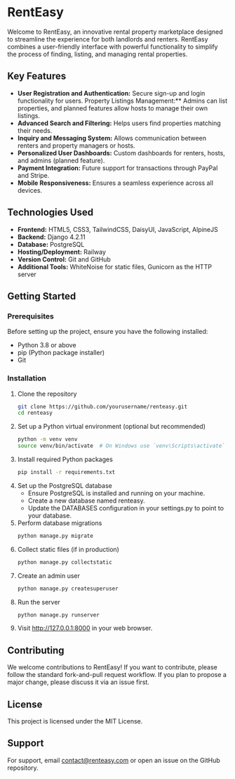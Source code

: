 # RentEasy

Welcome to RentEasy, an innovative rental property marketplace designed to streamline the experience for both landlords and renters. RentEasy combines a user-friendly interface with powerful functionality to simplify the process of finding, listing, and managing rental properties.

## Key Features

- **User Registration and Authentication:** Secure sign-up and login functionality for users.
Property Listings Management:** Admins can list properties, and planned features allow hosts to manage their own listings.
- **Advanced Search and Filtering:** Helps users find properties matching their needs.
- **Inquiry and Messaging System:** Allows communication between renters and property managers or hosts.
- **Personalized User Dashboards:** Custom dashboards for renters, hosts, and admins (planned feature).
- **Payment Integration:** Future support for transactions through PayPal and Stripe.
- **Mobile Responsiveness:** Ensures a seamless experience across all devices.

## Technologies Used

- **Frontend:** HTML5, CSS3, TailwindCSS, DaisyUI, JavaScript, AlpineJS
- **Backend:** Django 4.2.11
- **Database:** PostgreSQL
- **Hosting/Deployment:** Railway
- **Version Control:** Git and GitHub
- **Additional Tools:** WhiteNoise for static files, Gunicorn as the HTTP server

## Getting Started

### Prerequisites

Before setting up the project, ensure you have the following installed:

- Python 3.8 or above
- pip (Python package installer)
- Git

### Installation

1. Clone the repository
    ```bash
    git clone https://github.com/yourusername/renteasy.git
    cd renteasy
    ```
2. Set up a Python virtual environment (optional but recommended)
    ```bash
    python -m venv venv
    source venv/bin/activate  # On Windows use `venv\Scripts\activate`
    ```
3. Install required Python packages
    ```bash
    pip install -r requirements.txt
    ```
4. Set up the PostgreSQL database
    - Ensure PostgreSQL is installed and running on your machine.
    - Create a new database named renteasy.
    - Update the DATABASES configuration in your settings.py to point to your database.
5. Perform database migrations
    ```bash
    python manage.py migrate
    ```
6. Collect static files (if in production)
    ```bash
    python manage.py collectstatic
    ```
7. Create an admin user
    ```bash
    python manage.py createsuperuser
    ```
8. Run the server
    ```bash
    python manage.py runserver
    ```
9. Visit http://127.0.0.1:8000 in your web browser.

## Contributing

We welcome contributions to RentEasy! If you want to contribute, please follow the standard fork-and-pull request workflow. If you plan to propose a major change, please discuss it via an issue first.

## License

This project is licensed under the MIT License.

## Support

For support, email contact@renteasy.com or open an issue on the GitHub repository.
